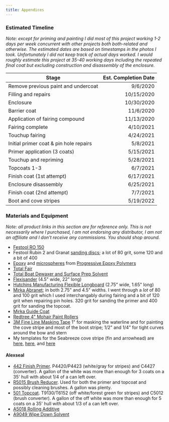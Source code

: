 ```yaml
---
title: Appendices
---
```


### Estimated Timeline ###

*Note: except for priming and painting I did most of this project working 1-2 days per week concurrent
with other projects both both-related and otherwise. The estimated
dates are based on timestamps in the photos I took. Unfortunately
I did not keep track of actual days worked. I would roughly estimate this project at 35-40 working days
including the repeated final coat but excluding construction and disassembly of the enclosure.*


Stage                                  | Est. Completion Date
-------------------------------------- | ---------------------:
Remove previous paint and undercoat    | 9/6/2020
Filling and repairs                    | 10/15/2020
Enclosure                              | 10/30/2020
Barrier coat                           | 11/6/2020
Application of fairing compound        | 11/13/2020
Fairing complete                       | 4/10/2021
Touchup fairing                        | 4/24/2021
Initial primer coat & pin hole repairs | 5/8/2021
Primer application (3 coats)           | 5/15/2021
Touchup and repriming                  | 5/28/2021
Topcoats 1-3                           | 6/7/2021
Finish coat (1st attempt)              | 6/17/2021
Enclosure disassembly                  | 6/25/2021
Finish coat (2nd attempt)              | 7/7/2021
Boot and cove stripes                  | 5/19/2022

### Materials and Equipment ###

*Note: all product links in this section are for reference only. This is not necessarily
where I purchased, I am not endorsing any distributor, I am not an affiliate and I
don't receive any commissions. You should shop around.*

* [Festool RO 150][ro-150]
* Festool Rubin 2 and Granat [sanding discs][ro-discs]; a lot of 80 grit, some 120 and a bit of 400
* [Epoxy](https://www.epoxyusa.com/No_Blush_marine_epoxy_p/me01.htm)
  and [microspheres](https://www.epoxyusa.com/microspheres_microballoons_p/ft20.htm) from
  [Progressive Epoxy Polymers](https://www.epoxyusa.com/category_s/3.htm)
* [Total Fair](https://www.totalboat.com/product/totalfair/)
* [Total Boat Dewaxer and Surface Prep Solvent](https://www.totalboat.com/product/dewaxer-surface-prep)
* [Flexisander][flex] (4.5" wide, 22" long)
* [Hutchins Manufacturing Flexible Longboard](https://www.jamestowndistributors.com/product/product-detail/4) (2.75" wide, 1.65" long)
* [Mirka Abranet](https://mirka-online.com/abrasives-by-name/abranet/mirka-abranet-rolls.html); in both
  2.75" and 4.5" widths. I went through a *lot* of 80 and 100 grit which I used interchangably during
  fairing and a bit of 120 grit when repairing pin holes. 320 grit for sanding the primer and 400 grit
  for sanding the topcoat.
* [Mirka Guide Coat](https://mirka-online.com/9193500111-mirka-dry-guide-coat-black-100g-qty-1.html)
* [Redtree 4" Mohair Paint Rollers](https://www.amazon.com/gp/product/B01CZ2Y51K)
* [3M Fine Line Masking Tape](https://www.jamestowndistributors.com/product/product-detail/2146) 1" for
  masking the waterline and for painting the cove stripe and most of the boot stripe; 1/2" and 1/4" for tight
  curves around the bow and stern
* My templates for the Seabreeze cove stripe (fin and arrowhead) are
  [here](../../assets/docs/seabreeze-cove-stripe-ornaments.pdf),
  [here](../../assets/docs/seabreeze-cove-stripe-position.pdf),
   and [here](../../assets/docs/seabreeze-cove-stripe-reverse.pdf)

#### Alexseal ####

* [442 Finish Primer](https://www.alexseal.com/exterior/finish-primers/finish-primer-442). P4420/P4423 (white/gray for stripes)
  and C4427 (converter). A gallon of the white was more than enough for 3 coats on a 35' hull with about 1/4 of a can left over.
* [R5015 Brush Reducer](https://www.defender.com/product.jsp?id=7220933). Used for both the primer and topcoat and possibly cleaning brushes. A gallon was plenty.
* [501 Topcoat](https://www.alexseal.com/exterior/topcoats/premium-topcoat-501). T9130/T6152 (off white/forest green for stripes)
  and C5012 (brush converter). A gallon of the off white was more than enough for 5 coats on a 35' hull with about 1/3 of a can left over.
* [A5018 Rolling Additive](https://www.alexseal.com/docs/general/Alexseal_PS_Rolling_Additive_A5018.pdf)
* [A9049 Wipe Down Solvent](https://www.defender.com/product.jsp?id=7217648)



[ro-150]: https://www.festoolproducts.com/power-tools/festool-sanders/festool-576028-ro-150-150mm-6-feq-rotex-sander-w-systainer.html
[ro-discs]: https://www.festoolproducts.com/accessories/sanders/abrasives/rotex-ro-150-abrasives.html
[flex]: http://www.flexisanderusa.com/flexisander22inchsandingboard.aspx
